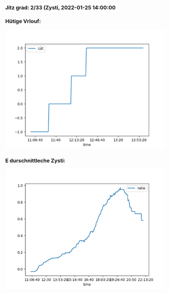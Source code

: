 ### Jitz grad: 2/33 (Zysti, 2022-01-25 14:00:00

### Hütige Vrlouf:
![Graph](Today.png)

### E durschnittleche Zysti:
![Graph](Zysti.png)